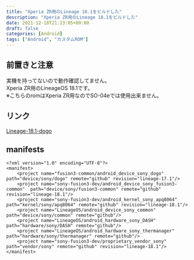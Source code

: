 ```yaml
---
title: "Xperia ZR用のLineage 18.1をビルドした"
description: "Xperia ZR用のLineage 18.1をビルドした"
date: 2021-12-18T21:23:05+09:00
draft: false
categories: [Android]
tags: ["Android", "カスタムROM"]
---
```



## 前置きと注意  
実機を持ってないので動作確認してません。  
Xperia ZR用のLineageOS 18.1です。  
※こちらのromはXperia ZR用なのでSO-04eでは使用出来ません。  

## リンク  
[Lineage-18.1-dogo](https://drive.google.com/drive/folders/1xH97o3F_hUxgZ1yeYg2i8MXCNS0c63XN)

## manifests
```
<?xml version="1.0" encoding="UTF-8"?>
<manifest>
    <project name="fusion3-common/android_device_sony_dogo" path="device/sony/dogo" remote="github" revision="lineage-17.1"/>
    <project name="sony-fusion3-dev/android_device_sony_fusion3-common"  path="device/sony/fusion3-common" remote="github" revision="lineage-18.1"/>
    <project name="sony-fusion3-dev/android_kernel_sony_apq8064" path="kernel/sony/apq8064" remote="github" revision="lineage-18.1"/>
    <project name="LineageOS/android_device_sony_common"  path="device/sony/common" remote="github"/>
    <project name="LineageOS/android_hardware_sony_DASH" path="hardware/sony/DASH" remote="github"/>
    <project name="LineageOS/android_hardware_sony_thermanager" path="hardware/sony/thermanager" remote="github"/>
    <project name="sony-fusion3-dev/proprietary_vendor_sony" path="vendor/sony" remote="github" revision="lineage-18.1"/>
</manifest>
```